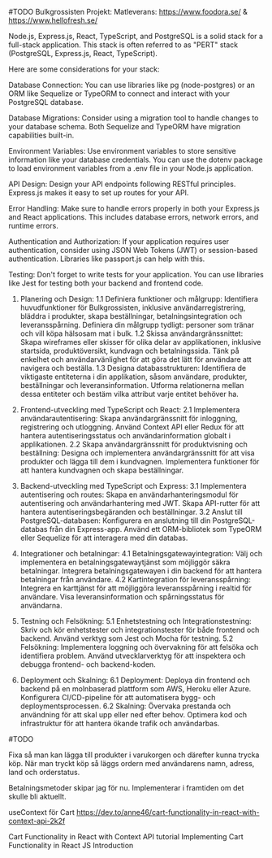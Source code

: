#TODO
Bulkgrossisten
Projekt: Matleverans: https://www.foodora.se/ & https://www.hellofresh.se/

Node.js, Express.js, React, TypeScript, and PostgreSQL is a solid stack for a full-stack application. This stack is often referred to as "PERT" stack (PostgreSQL, Express.js, React, TypeScript).

Here are some considerations for your stack:

Database Connection: You can use libraries like pg (node-postgres) or an ORM like Sequelize or TypeORM to connect and interact with your PostgreSQL database.

Database Migrations: Consider using a migration tool to handle changes to your database schema. Both Sequelize and TypeORM have migration capabilities built-in.

Environment Variables: Use environment variables to store sensitive information like your database credentials. You can use the dotenv package to load environment variables from a .env file in your Node.js application.

API Design: Design your API endpoints following RESTful principles. Express.js makes it easy to set up routes for your API.

Error Handling: Make sure to handle errors properly in both your Express.js and React applications. This includes database errors, network errors, and runtime errors.

Authentication and Authorization: If your application requires user authentication, consider using JSON Web Tokens (JWT) or session-based authentication. Libraries like passport.js can help with this.

Testing: Don't forget to write tests for your application. You can use libraries like Jest for testing both your backend and frontend code.

1. Planering och Design:
   1.1 Definiera funktioner och målgrupp:
   Identifiera huvudfunktioner för Bulkgrossisten, inklusive användarregistrering, bläddra i produkter, skapa beställningar, betalningsintegration och leveransspårning.
   Definiera din målgrupp tydligt: personer som tränar och vill köpa hälsosam mat i bulk.
   1.2 Skissa användargränssnittet:
   Skapa wireframes eller skisser för olika delar av applikationen, inklusive startsida, produktöversikt, kundvagn och betalningssida.
   Tänk på enkelhet och användarvänlighet för att göra det lätt för användare att navigera och beställa.
   1.3 Designa databasstrukturen:
   Identifiera de viktigaste entiteterna i din applikation, såsom användare, produkter, beställningar och leveransinformation.
   Utforma relationerna mellan dessa entiteter och bestäm vilka attribut varje entitet behöver ha.

2. Frontend-utveckling med TypeScript och React:
   2.1 Implementera användarautentisering:
   Skapa användargränssnitt för inloggning, registrering och utloggning.
   Använd Context API eller Redux för att hantera autentiseringsstatus och användarinformation globalt i applikationen.
   2.2 Skapa användargränssnitt för produktvisning och beställning:
   Designa och implementera användargränssnitt för att visa produkter och lägga till dem i kundvagnen.
   Implementera funktioner för att hantera kundvagnen och skapa beställningar.

3. Backend-utveckling med TypeScript och Express:
   3.1 Implementera autentisering och routes:
   Skapa en användarhanteringsmodul för autentisering och användarhantering med JWT.
   Skapa API-rutter för att hantera autentiseringsbegäranden och beställningar.
   3.2 Anslut till PostgreSQL-databasen:
   Konfigurera en anslutning till din PostgreSQL-databas från din Express-app.
   Använd ett ORM-bibliotek som TypeORM eller Sequelize för att interagera med din databas.

4. Integrationer och betalningar:
   4.1 Betalningsgatewayintegration:
   Välj och implementera en betalningsgatewaytjänst som möjliggör säkra betalningar.
   Integrera betalningsgatewayen i din backend för att hantera betalningar från användare.
   4.2 Kartintegration för leveransspårning:
   Integrera en karttjänst för att möjliggöra leveransspårning i realtid för användare.
   Visa leveransinformation och spårningsstatus för användarna.

5. Testning och Felsökning:
   5.1 Enhetstestning och Integrationstestning:
   Skriv och kör enhetstester och integrationstester för både frontend och backend.
   Använd verktyg som Jest och Mocha för testning.
   5.2 Felsökning:
   Implementera loggning och övervakning för att felsöka och identifiera problem.
   Använd utvecklarverktyg för att inspektera och debugga frontend- och backend-koden.

6. Deployment och Skalning:
   6.1 Deployment:
   Deploya din frontend och backend på en molnbaserad plattform som AWS, Heroku eller Azure.
   Konfigurera CI/CD-pipeline för att automatisera bygg- och deploymentsprocessen.
   6.2 Skalning:
   Övervaka prestanda och användning för att skal upp eller ned efter behov.
   Optimera kod och infrastruktur för att hantera ökande trafik och användarbas.

#TODO

Fixa så man kan lägga till produkter i varukorgen och därefter kunna trycka köp.
När man tryckt köp så läggs ordern med användarens namn, adress, land och orderstatus.

Betalningsmetoder skipar jag för nu. Implementerar i framtiden om det skulle bli aktuellt.

useContext för Cart
https://dev.to/anne46/cart-functionality-in-react-with-context-api-2k2f

Cart Functionality in React with Context API
tutorial
Implementing Cart Functionality in React JS
Introduction
